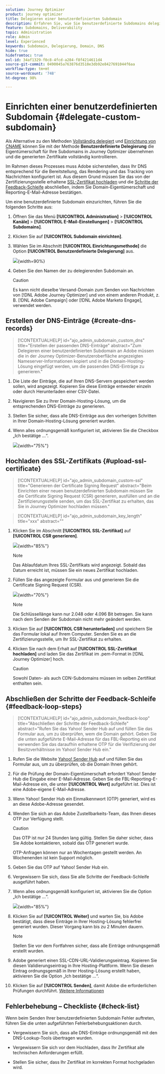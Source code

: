 ```yaml
---
solution: Journey Optimizer
product: journey optimizer
title: Delegieren einer benutzerdefinierten Subdomain
description: Erfahren Sie, wie Sie benutzerdefinierte Subdomains delegieren.
feature: Subdomains, Deliverability
topic: Administration
role: Admin
level: Experienced
keywords: Subdomain, Delegierung, Domain, DNS
hide: true
hidefromtoc: true
exl-id: 34af1329-f0c8-4fcd-a284-f8f4214611d4
source-git-commit: 0490045a763876d3518e3db92e8427691044f6aa
workflow-type: tm+mt
source-wordcount: '748'
ht-degree: 98%

---
```


# Einrichten einer benutzerdefinierten Subdomain {#delegate-custom-subdomain}

Als Alternative zu den Methoden [Vollständig delegiert](about-subdomain-delegation.md#full-subdomain-delegation) und [Einrichtung von CNAME](about-subdomain-delegation.md#cname-subdomain-delegation) können Sie mit der Methode **Benutzerdefinierte Delegierung** die Eigentümerschaft für Ihre Subdomains in Journey Optimizer übernehmen und die generierten Zertifikate vollständig kontrollieren.

Im Rahmen dieses Prozesses muss Adobe sicherstellen, dass Ihr DNS entsprechend für die Bereitstellung, das Rendering und das Tracking von Nachrichten konfiguriert ist. Aus diesem Grund müssen Sie das von der Zertifizierungsstelle erhaltene [SSL-Zertifikat hochladen](#upload-ssl-certificate) und die [Schritte der Feedback-Schleife](#feedback-loop-steps) abschließen, indem Sie Domain-Eigentümerschaft und Reporting-E-Mail-Adresse bestätigen.

Um eine benutzerdefinierte Subdomain einzurichten, führen Sie die folgenden Schritte aus:

1. Öffnen Sie das Menü **[!UICONTROL Administration]** > **[!UICONTROL Kanäle]** > **[!UICONTROL E-Mail-Einstellungen]** > **[!UICONTROL Subdomains]**.

1. Klicken Sie auf **[!UICONTROL Subdomain einrichten]**.

1. Wählen Sie im Abschnitt **[!UICONTROL Einrichtungsmethode]** die Option **[!UICONTROL Benutzerdefinierte Delegierung]** aus.

   ![](assets/subdomain-method-custom.png){width=90%}

1. Geben Sie den Namen der zu delegierenden Subdomain an.

   >[!CAUTION]
   >
   >Es kann nicht dieselbe Versand-Domain zum Senden von Nachrichten von [!DNL Adobe Journey Optimizer] und von einem anderen Produkt, z. B. [!DNL Adobe Campaign] oder [!DNL Adobe Marketo Engage], verwendet werden.

## Erstellen der DNS-Einträge {#create-dns-records}

>[!CONTEXTUALHELP]
>id="ajo_admin_subdomain_custom_dns"
>title="Erstellen der passenden DNS-Einträge"
>abstract="Zum Delegieren einer benutzerdefinierten Subdomain an Adobe müssen die in der Journey Optimizer-Benutzeroberfläche angezeigten Nameserver-Informationen kopiert und in die Domain-Hosting-Lösung eingefügt werden, um die passenden DNS-Einträge zu generieren."

1. Die Liste der Einträge, die auf Ihren DNS-Servern gespeichert werden sollen, wird angezeigt. Kopieren Sie diese Einträge entweder einzeln oder durch Herunterladen einer CSV-Datei.

1. Navigieren Sie zu Ihrer Domain-Hosting-Lösung, um die entsprechenden DNS-Einträge zu generieren.

1. Stellen Sie sicher, dass alle DNS-Einträge aus den vorherigen Schritten in Ihrer Domain-Hosting-Lösung generiert wurden.

1. Wenn alles ordnungsgemäß konfiguriert ist, aktivieren Sie die Checkbox „Ich bestätige …“.

   ![](assets/subdomain-custom-submit.png){width="75%"}

## Hochladen des SSL-Zertifikats {#upload-ssl-certificate}

>[!CONTEXTUALHELP]
>id="ajo_admin_subdomain_custom-ssl"
>title="Generieren der Certificate Signing Request"
>abstract="Beim Einrichten einer neuen benutzerdefinierten Subdomain müssen Sie die Certificate Signing Request (CSR) generieren, ausfüllen und an die Zertifizierungsstelle senden, um das SSL-Zertifikat zu erhalten, das Sie in Journey Optimizer hochladen müssen."

>[!CONTEXTUALHELP]
>id="ajo_admin_subdomain_key_length"
>title="xxx"
>abstract=""

1. Klicken Sie im Abschnitt **[!UICONTROL SSL-Zertifikat]** auf **[!UICONTROL CSR generieren]**.

   ![](assets/subdomain-custom-ssl-certificate.png){width="85%"}

   >[!NOTE]
   >
   >Das Ablaufdatum Ihres SSL-Zertifikats wird angezeigt. Sobald das Datum erreicht ist, müssen Sie ein neues Zertifikat hochladen.

1. Füllen Sie das angezeigte Formular aus und generieren Sie die Certificate Signing Request (CSR).

   ![](assets/subdomain-custom-generate-csr.png){width="70%"}

   >[!NOTE]
   >
   >Die Schlüssellänge kann nur 2.048 oder 4.096 Bit betragen. Sie kann nach dem Senden der Subdomain nicht mehr geändert werden.

1. Klicken Sie auf **[!UICONTROL CSR herunterladen]** und speichern Sie das Formular lokal auf Ihrem Computer. Senden Sie es an die Zertifizierungsstelle, um Ihr SSL-Zertifikat zu erhalten.

1. Klicken Sie nach dem Erhalt auf **[!UICONTROL SSL-Zertifikat hochladen]** und laden Sie das Zertifikat im .pem-Format in [!DNL Journey Optimizer] hoch.

   >[!CAUTION]
   >
   >Sowohl Daten- als auch CDN-Subdomains müssen im selben Zertifikat enthalten sein.

## Abschließen der Schritte der Feedback-Schleife {#feedback-loop-steps}

>[!CONTEXTUALHELP]
>id="ajo_admin_subdomain_feedback-loop"
>title="Abschließen der Schritte der Feedback-Schleife"
>abstract="Rufen Sie das Yahoo! Sender Hub auf und füllen Sie das Formular aus, um zu überprüfen, wem die Domain gehört. Geben Sie die unten aufgeführte E-Mail-Adresse für das FBL-Reporting ein und verwenden Sie das daraufhin erhaltene OTP für die Verifizierung der Besitzverhältnisse im Yahoo! Sender Hub ein."

1. Rufen Sie die Website [Yahoo! Sender Hub](https://senders.yahooinc.com/) auf und füllen Sie das Formular aus, um zu überprüfen, ob die Domain Ihnen gehört. 

1. Für die Prüfung der Domain-Eigentümerschaft erfordert Yahoo! Sender Hub die Eingabe einer E-Mail-Adresse. Geben Sie die FBL-Reporting-E-Mail-Adresse ein, die unter **[!UICONTROL Wert]** aufgeführt ist. Dies ist eine Adobe-eigene E-Mail-Adresse.

1. Wenn Yahoo! Sender Hub ein Einmalkennwort (OTP) generiert, wird es an diese Adobe-Adresse gesendet.

1. Wenden Sie sich an das Adobe Zustellbarkeits-Team, das Ihnen dieses OTP zur Verfügung stellt. <!--Specify how to reach out + any information that customer should share in the request to deliverability team to get access to the right OTP-->

   >[!CAUTION]
   >
   >Das OTP ist nur 24 Stunden lang gültig. Stellen Sie daher sicher, dass Sie Adobe kontaktieren, sobald das OTP generiert wurde. <!--TBC?-->
   >
   >OTP-Anfragen können nur an Wochentagen gestellt werden. An Wochenenden ist kein Support möglich. <!--Add times + timezone-->

1. Geben Sie das OTP auf Yahoo! Sender Hub ein.

1. Vergewissern Sie sich, dass Sie alle Schritte der Feedback-Schleife ausgeführt haben.

1. Wenn alles ordnungsgemäß konfiguriert ist, aktivieren Sie die Option „Ich bestätige …“.

   ![](assets/subdomain-custom-feedback-loop.png){width="85%"}

1. Klicken Sie auf **[!UICONTROL Weiter]** und warten Sie, bis Adobe bestätigt, dass diese Einträge in Ihrer Hosting-Lösung fehlerfrei generiert wurden. Dieser Vorgang kann bis zu 2 Minuten dauern.

   >[!NOTE]
   >
   >Stellen Sie vor dem Fortfahren sicher, dass alle Einträge ordnungsgemäß erstellt wurden.

1. Adobe generiert einen SSL-CDN-URL-Validierungseintrag. Kopieren Sie diesen Validierungseintrag in Ihre Hosting-Plattform. Wenn Sie diesen Eintrag ordnungsgemäß in Ihrer Hosting-Lösung erstellt haben, aktivieren Sie die Option „Ich bestätige …“.

1. Klicken Sie auf **[!UICONTROL Senden]**, damit Adobe die erforderlichen Prüfungen durchführt. [Weitere Informationen](delegate-subdomain.md#submit-subdomain)

## Fehlerbehebung – Checkliste {#check-list}

Wenn beim Senden Ihrer benutzerdefinierten Subdomain Fehler auftreten, führen Sie die unten aufgeführten Fehlerbehebungsaktionen durch.

* Vergewissern Sie sich, dass alle DNS-Einträge ordnungsgemäß mit den DNS-Lookup-Tools übertragen wurden.

* Vergewissern Sie sich vor dem Hochladen, dass Ihr Zertifikat alle technischen Anforderungen erfüllt.

* Stellen Sie sicher, dass Ihr Zertifikat im korrekten Format hochgeladen wird.
